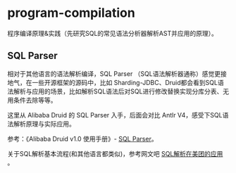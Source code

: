 # program-compilation
程序编译原理&amp;实践（先研究SQL的常见语法分析器解析AST并应用的原理）。



## SQL Parser

相对于其他语言的语法解析编译，SQL Parser （SQL语法解析器通称）感觉更接地气，在一些开源框架的源码中，比如 Sharding-JDBC、Druid都会看到SQL语法解析与应用的场景，比如解析SQL语法后对SQL进行修改替换实现分库分表、无用条件去除等等。

这里从 Alibaba Druid 的 SQL Parser 入手，后面会对比 Antlr V4，感受下SQL语法解析原理与实际应用。

参考：《Alibaba Druid v1.0 使用手册》- [SQL Parser](https://www.bookstack.cn/read/Druid/561a8f205346f80b.md)。

关于SQL解析基本流程(和其他语言都类似)，参考网文吧 [SQL解析在美团的应用](https://tech.meituan.com/2018/05/20/sql-parser-used-in-mtdp.html) 。

